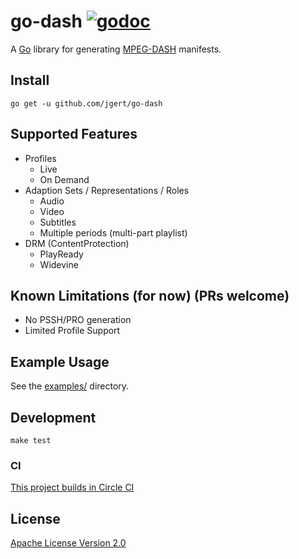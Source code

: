 # go-dash [![godoc](https://godoc.org/github.com/jgert/go-dash/mpd?status.svg)](http://godoc.org/github.com/jgert/go-dash/mpd)

A [Go](https://golang.org) library for generating [MPEG-DASH](https://en.wikipedia.org/wiki/Dynamic_Adaptive_Streaming_over_HTTP) manifests.

## Install

```
go get -u github.com/jgert/go-dash
```

## Supported Features

* Profiles
  * Live
  * On Demand
* Adaption Sets / Representations / Roles
  * Audio
  * Video
  * Subtitles
  * Multiple periods (multi-part playlist)
* DRM (ContentProtection)
  * PlayReady
  * Widevine

## Known Limitations (for now) (PRs welcome)

* No PSSH/PRO generation
* Limited Profile Support

## Example Usage

See the [examples/](https://github.com/jgert/go-dash/tree/master/examples) directory.

## Development

```
make test
```

### CI

[This project builds in Circle CI](https://circleci.com/gh/zencoder/go-dash/)

## License

[Apache License Version 2.0](LICENSE)
